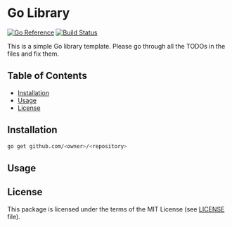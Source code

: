 <!-- TODO: set a name of the Go library -->
# Go Library

[![Go Reference][go-ref-svg]][go-ref]
[![Build Status][ci-svg]][ci]

This is a simple Go library template. Please go through all the TODOs
in the files and fix them.

## Table of Contents

* [Installation](#installation)
* [Usage](#usage)
* [License](#license)

## Installation

<!-- TODO: set a link to the repository -->

```bash
go get github.com/<owner>/<repository>
```

## Usage

<!-- TODO: add usage examples or links to them -->

## License

<!-- TODO: use a different license if you need to -->

This package is licensed under the terms of the MIT License
(see [LICENSE][license] file).

<!-- TODO: set a link to the repository -->
[go-ref-svg]: https://pkg.go.dev/badge/github.com/<owner>/<repository>.svg
<!-- TODO: set a link to the repository -->
[go-ref]: https://pkg.go.dev/github.com/<owner>/<repository>
<!-- TODO: set a link to the repository -->
[ci-svg]: https://github.com/<owner>/<repository>/actions/workflows/go.yaml/badge.svg
<!-- TODO: set a link to the repository -->
[ci]: https://github.com/<owner>/<repository>/actions/workflows/go.yaml
[license]: ./LICENSE

